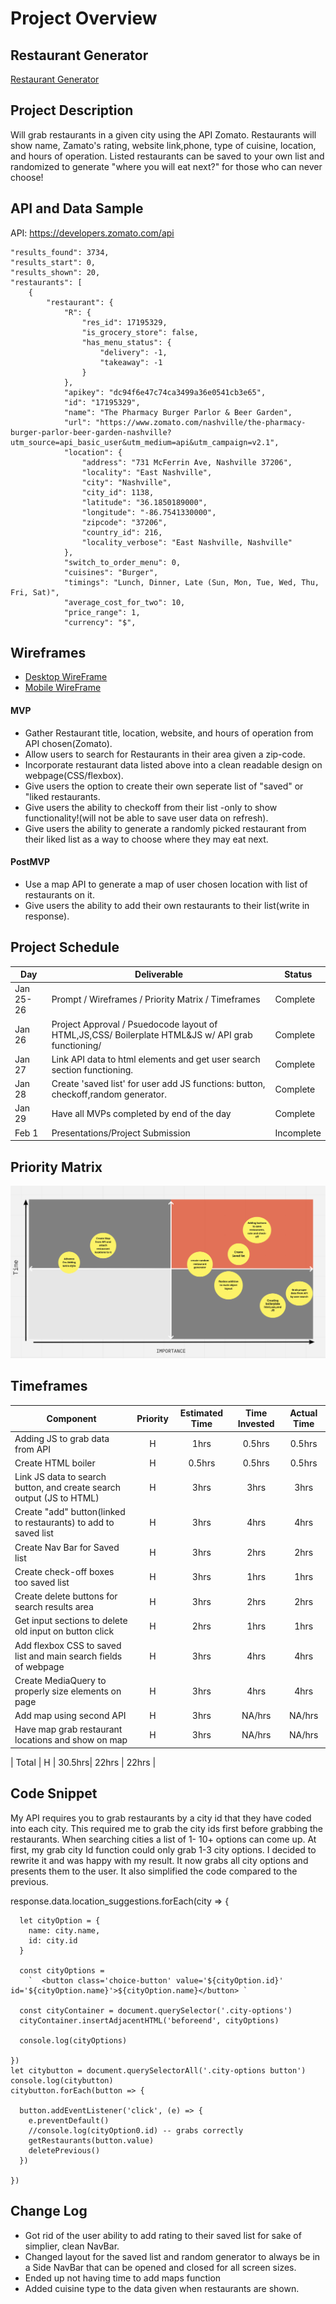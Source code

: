 # Project Overview

## Restaurant Generator

[Restaurant Generator](https://ghudachek.github.io/Restaurant-Generator/)

## Project Description

Will grab restaurants in a given city using the API Zomato. Restaurants will show name, Zamato's rating, website link,phone, type of cuisine, location, and hours of operation. Listed restaurants can be saved to your own list and randomized to generate "where you will eat next?" for those who can never choose!

## API and Data Sample

API: https://developers.zomato.com/api

    "results_found": 3734,
    "results_start": 0,
    "results_shown": 20,
    "restaurants": [
        {
            "restaurant": {
                "R": {
                    "res_id": 17195329,
                    "is_grocery_store": false,
                    "has_menu_status": {
                        "delivery": -1,
                        "takeaway": -1
                    }
                },
                "apikey": "dc94f6e47c74ca3499a36e0541cb3e65",
                "id": "17195329",
                "name": "The Pharmacy Burger Parlor & Beer Garden",
                "url": "https://www.zomato.com/nashville/the-pharmacy-burger-parlor-beer-garden-nashville?utm_source=api_basic_user&utm_medium=api&utm_campaign=v2.1",
                "location": {
                    "address": "731 McFerrin Ave, Nashville 37206",
                    "locality": "East Nashville",
                    "city": "Nashville",
                    "city_id": 1138,
                    "latitude": "36.1850189000",
                    "longitude": "-86.7541330000",
                    "zipcode": "37206",
                    "country_id": 216,
                    "locality_verbose": "East Nashville, Nashville"
                },
                "switch_to_order_menu": 0,
                "cuisines": "Burger",
                "timings": "Lunch, Dinner, Late (Sun, Mon, Tue, Wed, Thu, Fri, Sat)",
                "average_cost_for_two": 10,
                "price_range": 1,
                "currency": "$",
## Wireframes

* [Desktop WireFrame](https://whimsical.com/restaurant-generator-site-Vo44rwy9KRcjKoviKp8tXA)
* [Mobile WireFrame](https://whimsical.com/smartphone-restaurant-generator-layout-CJPYpwyYah4d8dX58aL7aG)

#### MVP 

- Gather Restaurant title, location, website, and hours of operation from API chosen(Zomato).
- Allow users to search for Restaurants in their area given a zip-code.
- Incorporate restaurant data listed above into a clean readable design on webpage(CSS/flexbox).
- Give users the option to create their own seperate list of "saved" or "liked restaurants.
- Give users the ability to checkoff from their list -only to show functionality!(will not be able to save user data on refresh).
- Give users the ability to generate a randomly picked restaurant from their liked list as a way to choose where they may eat next.

#### PostMVP  
- Use a map API to generate a map of user chosen location with list of restaurants on it.
- Give users the ability to add their own restaurants to their list(write in response).
## Project Schedule

|  Day | Deliverable | Status
|---|---| ---|
|Jan 25-26| Prompt / Wireframes / Priority Matrix / Timeframes | Complete
|Jan 26| Project Approval / Psuedocode layout of HTML,JS,CSS/ Boilerplate HTML&JS w/ API grab functioning/| Complete
|Jan 27| Link API data to html elements and get user search section functioning. | Complete
|Jan 28| Create 'saved list' for user add JS functions: button, checkoff,random generator. | Complete
|Jan 29| Have all MVPs completed by end of the day | Complete
|Feb 1| Presentations/Project Submission | Incomplete

## Priority Matrix

 ![Priority Matrix](https://github.com/ghudachek/Restaurant-Generator/blob/main/Priority%20Matrix.png)

## Timeframes

| Component | Priority | Estimated Time | Time Invested | Actual Time |
| --- | :---: |  :---: | :---: | :---: |
| Adding JS to grab data from API | H | 1hrs| 0.5hrs | 0.5hrs |
| Create HTML boiler| H | 0.5hrs| 0.5hrs | 0.5hrs |
| Link JS data to search button, and create search output (JS to HTML) | H | 3hrs| 3hrs | 3hrs |
| Create "add" button(linked to restaurants) to  add to saved list | H | 3hrs| 4hrs | 4hrs |
| Create Nav Bar for Saved list | H | 3hrs| 2hrs | 2hrs |
| Create check-off boxes too saved list| H | 3hrs| 1hrs | 1hrs |
| Create delete buttons for search results area | H | 3hrs| 2hrs | 2hrs |
| Get input sections to delete old input on button click | H | 2hrs| 1hrs | 1hrs |
| Add flexbox CSS to saved list and main search fields of webpage | H | 3hrs| 4hrs | 4hrs |
| Create MediaQuery to properly size elements on page | H | 3hrs| 4hrs | 4hrs |
| Add map using second API| H | 3hrs| NA/hrs | NA/hrs |
| Have map grab restaurant locations and show on map | H | 3hrs| NA/hrs | NA/hrs |

| Total | H | 30.5hrs| 22hrs | 22hrs |

## Code Snippet
My API requires you to grab restaurants by a city id that they have coded into each city. This required me to grab the city ids first before grabbing the restaurants. When searching cities a list of 1- 10+ options can come up. At first, my grab city Id function could only grab 1-3 city options. I decided to rewrite it and was happy with my result. It now grabs all city options and presents them to the user. It also simplified the code compared to the previous.

response.data.location_suggestions.forEach(city => {

      let cityOption = {
        name: city.name,
        id: city.id
      }

      const cityOptions =
        `  <button class='choice-button' value='${cityOption.id}' id='${cityOption.name}'>${cityOption.name}</button> `

      const cityContainer = document.querySelector('.city-options')
      cityContainer.insertAdjacentHTML('beforeend', cityOptions)

      console.log(cityOptions)

    })
    let citybutton = document.querySelectorAll('.city-options button')
    console.log(citybutton)
    citybutton.forEach(button => {

      button.addEventListener('click', (e) => {
        e.preventDefault()
        //console.log(cityOption0.id) -- grabs correctly
        getRestaurants(button.value)
        deletePrevious()
      })

    })



## Change Log
 - Got rid of the user ability to add rating to their saved list for sake of simplier, clean NavBar.
 - Changed layout for the saved list and random generator to always be in a Side NavBar that can be opened and closed for all screen sizes.
 - Ended up not having time to add maps function 
 - Added cuisine type to the data given when restaurants are shown.
 
